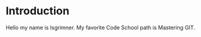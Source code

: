 Introduction
============

Hello my name is Isgrimner.
My favorite Code School path is Mastering GIT.